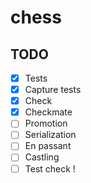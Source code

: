 # chess

## TODO

- [x] Tests
- [x] Capture tests
- [x] Check
- [x] Checkmate
- [ ] Promotion
- [ ] Serialization
- [ ] En passant
- [ ] Castling
- [ ] Test check !